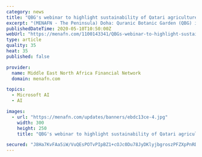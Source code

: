 ```yaml
---
category: news
title: "QBG's webinar to highlight sustainability of Qatari agriculture during COVID-19"
excerpt: "(MENAFN - The Peninsula) Doha: Quranic Botanic Garden (QBG) is to host a webinar that will address Qatar's food security strategy and the continuity of agricultural production and supply operations amid the pandemic."
publishedDateTime: 2020-05-10T10:50:00Z
webUrl: "https://menafn.com/1100143341/QBGs-webinar-to-highlight-sustainability-of-Qatari-agriculture-during-COVID-19"
type: article
quality: 35
heat: 35
published: false

provider:
  name: Middle East North Africa Financial Network
  domain: menafn.com

topics:
  - Microsoft AI
  - AI

images:
  - url: "https://menafn.com/updates/banners/ebdc13ce-4.jpg"
    width: 300
    height: 250
    title: "QBG's webinar to highlight sustainability of Qatari agriculture during COVID-19"

secured: "J8Ha7KvFAa5iW/VuQEsPOTvPIpBZ1+cOJc0Du78JyDKlyjbgroszPFZXpPnRDNvSyaJuBM+GSiF7XmMkhVlrGxl0fUhPYxIwNDDYiqsaBM4XqzAaTXpf12SCYB7e4R5cA2sXnGlzbGUUkxAZqIPGNGq2EBlxr7CXg++T2PntTBR6dShNifyfIek/IcI9PBXP2BXc2V9vKu82PUq/qoorWhZhcoJzdPkbv/SnwZDukTfW9VRKpYJYuNTAvVio4sp1GfYbtMQCSuSXo1iyju/FedoTf59CV21ESW+5VkIngTLrMqgj0BCiDmiRr7nM+F/H;LT+iWrYv1P66JuJgcVcokw=="
---
```


